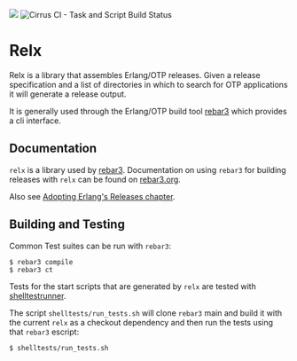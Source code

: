 ![](https://github.com/erlware/relx/workflows/Common%20Test/badge.svg)
![Cirrus CI - Task and Script Build Status](https://img.shields.io/cirrus/github/erlware/relx?label=OSX%20Tests)

Relx
=======

Relx is a library that assembles Erlang/OTP releases. Given a release
specification and a list of directories in which to search for OTP
applications it will generate a release output.

It is generally used through the Erlang/OTP build tool
[rebar3](https://www.rebar3.org/) which provides a cli interface.

Documentation
-----------

`relx` is a library used by [rebar3](https://www.rebar3.org/). Documentation on
using `rebar3` for building releases with `relx` can be found on
[rebar3.org](https://rebar3.org/docs/deployment/releases/).

Also see [Adopting Erlang's Releases
chapter](https://adoptingerlang.org/docs/production/releases/). 


Building and Testing
--------

Common Test suites can be run with `rebar3`:

``` shell
$ rebar3 compile
$ rebar3 ct
```

Tests for the start scripts that are generated by `relx` are tested with
[shelltestrunner](https://github.com/simonmichael/shelltestrunner/).

The script `shelltests/run_tests.sh` will clone `rebar3` main and build it
with the current `relx` as a checkout dependency and then run the tests using
that `rebar3` escript:

``` shell
$ shelltests/run_tests.sh
```
